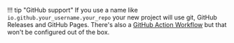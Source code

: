 !!! tip "GitHub support"
    If you use a name like `io.github.your_username.your_repo` your new project will use git, GitHub Releases and GitHub Pages.
    There's also a [GitHub Action Workflow](../../continuous-integration.md#running-conveyor-from-within-github-actions) but that won't be configured out of the box.
